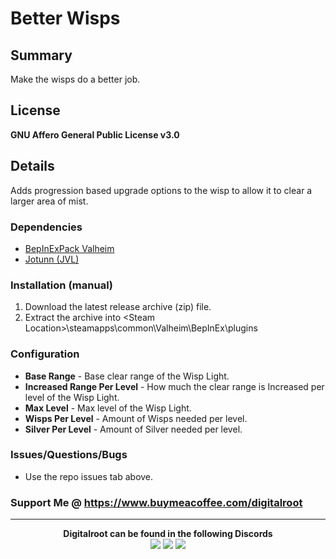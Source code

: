 # Better Wisps

## Summary

Make the wisps do a better job. 

## License
**GNU Affero General Public License v3.0**

## Details
Adds progression based upgrade options to the wisp to allow it to clear a larger area of mist.

### Dependencies
- <a href="https://valheim.thunderstore.io/package/denikson/BepInExPack_Valheim/"  target="_blank">BepInExPack Valheim</a>
- <a href="https://github.com/Valheim-Modding/Jotunn" target="_blank">Jotunn (JVL)</a>

### Installation (manual)
1. Download the latest release archive (zip) file.
1. Extract the archive into &lt;Steam Location&gt;\steamapps\common\Valheim\BepInEx\plugins

### Configuration 
- **Base Range** - Base clear range of the Wisp Light.
- **Increased Range Per Level** - How much the clear range is Increased per level of the Wisp Light.
- **Max Level** - Max level of the Wisp Light.
- **Wisps Per Level** - Amount of Wisps needed per level.
- **Silver Per Level** - Amount of Silver needed per level.

### Issues/Questions/Bugs
- Use the repo issues tab above.

### Support Me @ https://www.buymeacoffee.com/digitalroot


<hr />
<p align="center">
<b>Digitalroot can be found in the following Discords</b><br />
  <a href="https://discord.gg/Xh3UHcDC" target="_blank"><img src="https://digitalroot.net/img/jvldisc.png"></a>
  <a href="https://discord.gg/randyknappmods" target="_blank"><img src="https://digitalroot.net/img/epiclootdisc.png"></a>
  <a href="https://discord.gg/BHbTumqG7U" target="_blank"><img src="https://digitalroot.net/img/odinplusdisc.png"></a>
</p>
